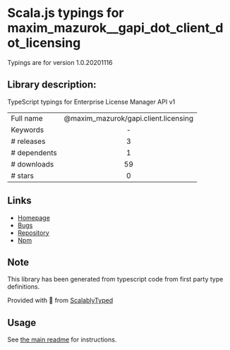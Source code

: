 
# Scala.js typings for maxim_mazurok__gapi_dot_client_dot_licensing

Typings are for version 1.0.20201116

## Library description:
TypeScript typings for Enterprise License Manager API v1

|                    |                 |
| ------------------ | :-------------: |
| Full name          | @maxim_mazurok/gapi.client.licensing |
| Keywords           | - |
| # releases         | 3 |
| # dependents       | 1 |
| # downloads        | 59 |
| # stars            | 0 |

## Links
- [Homepage](https://github.com/Maxim-Mazurok/google-api-typings-generator#readme)
- [Bugs](https://github.com/Maxim-Mazurok/google-api-typings-generator/issues)
- [Repository](https://github.com/Maxim-Mazurok/google-api-typings-generator)
- [Npm](https://www.npmjs.com/package/%40maxim_mazurok%2Fgapi.client.licensing)
    


## Note
This library has been generated from typescript code from first party type definitions.

Provided with :purple_heart: from [ScalablyTyped](https://github.com/oyvindberg/ScalablyTyped)

## Usage
See [the main readme](../../readme.md) for instructions.


